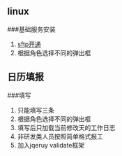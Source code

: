 ## linux

###基础服务安装
1. [sftp开通](http://bbs.chinaunix.net/thread-1960082-1-1.html)
2. 根据角色选择不同的弹出框


## 日历填报

###填写
1. 只能填写三条
2. 根据角色选择不同的弹出框
3. 填写后只加载当前修改天的工作日志
4. 非研发类人员按照简单格式报工
5. 加入jqeruy validate框架
